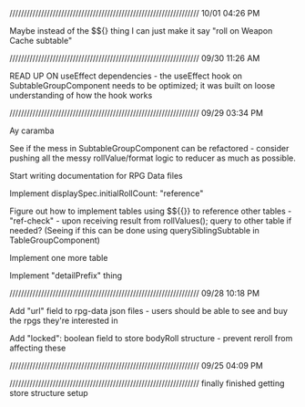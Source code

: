 //////////////////////////////////////////////////////////////////
10/01 04:26 PM

Maybe instead of the $${} thing I can just make it say "roll on Weapon Cache subtable"


//////////////////////////////////////////////////////////////////
09/30 11:26 AM

READ UP ON useEffect dependencies - the useEffect hook on SubtableGroupComponent needs to be optimized; it was built on loose understanding of how the hook works

<!-- Make it so selectedTable is stored in State/read from state - navigating off / to /about resets the selectedTable in the select element -->


//////////////////////////////////////////////////////////////////
09/29 03:34 PM

Ay caramba

See if the mess in SubtableGroupComponent can be refactored - consider pushing all the messy rollValue/format logic to reducer as much as possible.

Start writing documentation for RPG Data files

Implement displaySpec.initialRollCount: "reference"

Figure out how to implement tables using $${{}} to reference other tables - "ref-check" - upon receiving result from rollValues(); query to other table if needed?
(Seeing if this can be done using querySiblingSubtable in TableGroupComponent)

Implement one more table

Implement "detailPrefix" thing


//////////////////////////////////////////////////////////////////
09/28 10:18 PM

Add "url" field to rpg-data json files - users should be able to see and buy the rpgs they're interested in

Add "locked": boolean field to store bodyRoll structure - prevent reroll from affecting these

//////////////////////////////////////////////////////////////////
09/25 04:09 PM

<!-- MAKE SURE views/Home.tsx mapDispatch deleteTableGroup DELETES ALL CHILDREN OBJECTS IN STORE!!!!!!! -->

<!-- DISABLE buttons where functionality is not yet ready (e.g. reroll all tableGroupBodyRolls) -->


//////////////////////////////////////////////////////////////////
finally finished getting store structure setup

<!-- next -
begin reimplementing Tablegroup components with select menu
  addTableGroup button should create one of these components
  deleteTableGroup button should erase that component

  The component should have internal state to keep track of its current selectvalue


remaining concern - triggering dispatches to multiple reducers

Clicking the roll button -
if select value is different reset table
setting table should trigger destruction/creation of subtables (which should trigger the destruction/creation of their body rolls) -->